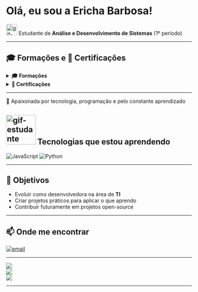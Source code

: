 #  Olá, eu sou a Ericha Barbosa!  

<img src="https://i.pinimg.com/originals/fd/7e/ea/fd7eead885ce1f0bba7cb2df6e3bf5c5.gif" alt="gif-estudante" width="30"/>  Estudante de **Análise e Desenvolvimento de Sistemas** (1º período)

---

## 🎓 Formações e 🏅 Certificações

<details>
  <summary><strong>🎓 Formações</strong></summary>

- **Técnico em Redes de computadores**  
  _Escola Tec. Estadual Professor Lucilo Ávila Pessoa. • 2020 — 2022 • Recife/PE_  
  **Destaques:** Monitora do Laboratório de Informática
</details>

<details>
  <summary><strong>🏅 Certificações</strong></summary>
</details>

---

📌 Apaixonada por tecnologia, programação e pelo constante aprendizado  

##  <img src="https://i.pinimg.com/originals/d7/48/b2/d748b25ce140561d9e0a918cab27763e.gif" alt="gif-estudante" width="80"/> Tecnologias que estou aprendendo  
![JavaScript](https://img.shields.io/badge/javascript-%23323330.svg?style=flat&logo=javascript&logoColor=%23F7DF1E) ![Python](https://img.shields.io/badge/python-3670A0?style=flat&logo=python&logoColor=ffdd54) 

---

## 🎯 Objetivos  
- Evoluir como desenvolvedora na área de **TI**  
- Criar projetos práticos para aplicar o que aprendo  
- Contribuir futuramente em projetos open-source  

---

## 📫 Onde me encontrar  
[![email](https://img.shields.io/badge/Email-D14836?logo=gmail&logoColor=white)](mailto:erichataina@gmail.com) 

---

![](https://github-readme-stats.vercel.app/api?username=etsvb&theme=gotham&hide_border=false&include_all_commits=true&count_private=false)<br/>
![](https://nirzak-streak-stats.vercel.app/?user=etsvb&theme=gotham&hide_border=false)<br/>
![](https://github-readme-stats.vercel.app/api/top-langs/?username=etsvb&theme=gotham&hide_border=false&include_all_commits=true&count_private=false&layout=compact)
  
---
